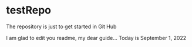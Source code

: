 # testRepo
The repository is just to get started in Git Hub

I am glad to edit you readme, my dear guide...
Today is September 1, 2022
